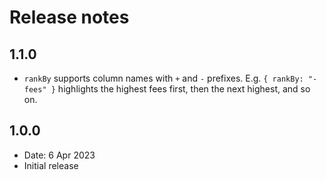# Release notes

## 1.1.0

- `rankBy` supports column names with `+` and `-` prefixes.
  E.g. `{ rankBy: "-fees" }` highlights the highest fees first, then the next highest, and so on.

## 1.0.0

- Date: 6 Apr 2023
- Initial release
